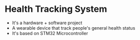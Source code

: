 # Health Tracking System
* It's a hardware + software project
* A wearable device that track people's general health status
* It's based on STM32 Microcontroller
